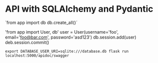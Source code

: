 # API with SQLAlchemy and Pydantic

´from app import db
db.create_all()´

'from app import User, db'
user = User(username='foo', email='foo@bar.com', password='asd123')
db.session.add(user)
deb.session.commit()

`export DATABASE_USER_URI=sqlite:///database.db
flask run
localhost:5000/apidoc/swagger`

